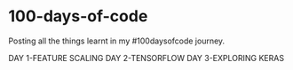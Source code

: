 # 100-days-of-code
Posting all the things learnt in my #100daysofcode journey.

DAY 1-FEATURE SCALING
DAY 2-TENSORFLOW
DAY 3-EXPLORING KERAS
